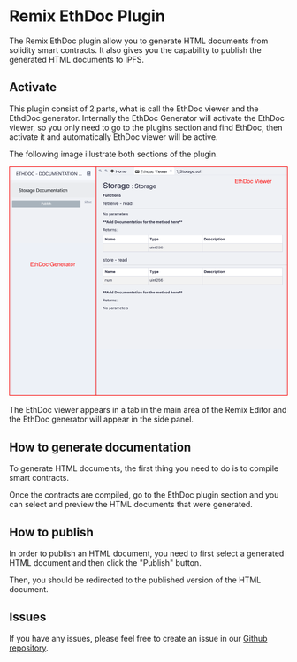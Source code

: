 # Remix EthDoc Plugin

The Remix EthDoc plugin allow you to generate HTML documents from solidity smart contracts. It also gives you the capability to publish the generated HTML documents to IPFS.

## Activate

This plugin consist of 2 parts, what is call the EthDoc viewer and the EthdDoc generator. Internally the EthDoc Generator will activate the EthDoc viewer, so you only need to go to the plugins section and find EthDoc, then activate it and automatically EthDoc viewer will be active.

The following image illustrate both sections of the plugin.

![Screenshot](img/ethdoc.png)

The EthDoc viewer appears in a tab in the main area of the Remix Editor and the EthDoc generator will appear in the side panel.

## How to generate documentation

To generate HTML documents, the first thing you need to do is to compile smart contracts.

Once the contracts are compiled, go to the EthDoc plugin section and you can select and preview the HTML documents that were generated.

## How to publish

In order to publish an HTML document, you need to first select a generated HTML document and then click the "Publish" button.

Then, you should be redirected to the published version of the HTML document.

## Issues

If you have any issues, please feel free to create an issue in our [Github repository](https://github.com/Machinalabs/remix-ethdoc-plugin/issues).